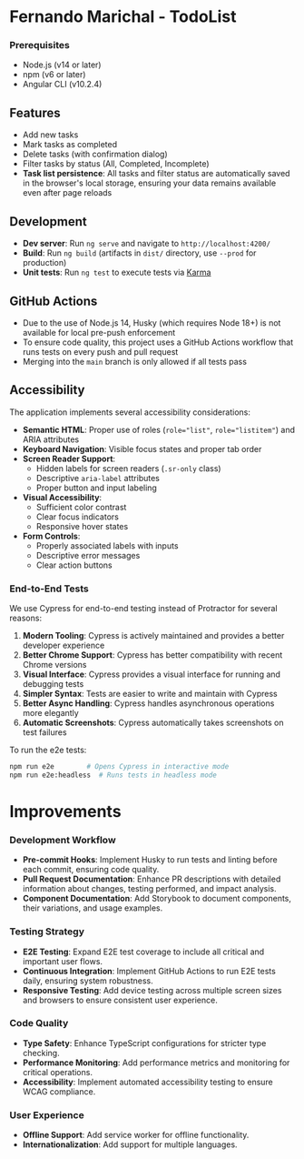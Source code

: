 # Fernando Marichal - TodoList

### Prerequisites

- Node.js (v14 or later)
- npm (v6 or later)
- Angular CLI (v10.2.4)

## Features

- Add new tasks
- Mark tasks as completed
- Delete tasks (with confirmation dialog)
- Filter tasks by status (All, Completed, Incomplete)
- **Task list persistence**: All tasks and filter status are automatically saved in the browser's local storage, ensuring your data remains available even after page reloads

## Development

- **Dev server**: Run `ng serve` and navigate to `http://localhost:4200/`
- **Build**: Run `ng build` (artifacts in `dist/` directory, use `--prod` for production)
- **Unit tests**: Run `ng test` to execute tests via [Karma](https://karma-runner.github.io)

## GitHub Actions

- Due to the use of Node.js 14, Husky (which requires Node 18+) is not available for local pre-push enforcement
- To ensure code quality, this project uses a GitHub Actions workflow that runs tests on every push and pull request
- Merging into the `main` branch is only allowed if all tests pass

## Accessibility

The application implements several accessibility considerations:

- **Semantic HTML**: Proper use of roles (`role="list"`, `role="listitem"`) and ARIA attributes
- **Keyboard Navigation**: Visible focus states and proper tab order
- **Screen Reader Support**:
  - Hidden labels for screen readers (`.sr-only` class)
  - Descriptive `aria-label` attributes
  - Proper button and input labeling
- **Visual Accessibility**:
  - Sufficient color contrast
  - Clear focus indicators
  - Responsive hover states
- **Form Controls**:
  - Properly associated labels with inputs
  - Descriptive error messages
  - Clear action buttons

### End-to-End Tests

We use Cypress for end-to-end testing instead of Protractor for several reasons:

1. **Modern Tooling**: Cypress is actively maintained and provides a better developer experience
2. **Better Chrome Support**: Cypress has better compatibility with recent Chrome versions
3. **Visual Interface**: Cypress provides a visual interface for running and debugging tests
4. **Simpler Syntax**: Tests are easier to write and maintain with Cypress
5. **Better Async Handling**: Cypress handles asynchronous operations more elegantly
6. **Automatic Screenshots**: Cypress automatically takes screenshots on test failures

To run the e2e tests:

```bash
npm run e2e        # Opens Cypress in interactive mode
npm run e2e:headless  # Runs tests in headless mode
```

# Improvements

### Development Workflow

- **Pre-commit Hooks**: Implement Husky to run tests and linting before each commit, ensuring code quality.
- **Pull Request Documentation**: Enhance PR descriptions with detailed information about changes, testing performed, and impact analysis.
- **Component Documentation**: Add Storybook to document components, their variations, and usage examples.

### Testing Strategy

- **E2E Testing**: Expand E2E test coverage to include all critical and important user flows.
- **Continuous Integration**: Implement GitHub Actions to run E2E tests daily, ensuring system robustness.
- **Responsive Testing**: Add device testing across multiple screen sizes and browsers to ensure consistent user experience.

### Code Quality

- **Type Safety**: Enhance TypeScript configurations for stricter type checking.
- **Performance Monitoring**: Add performance metrics and monitoring for critical operations.
- **Accessibility**: Implement automated accessibility testing to ensure WCAG compliance.

### User Experience

- **Offline Support**: Add service worker for offline functionality.
- **Internationalization**: Add support for multiple languages.
